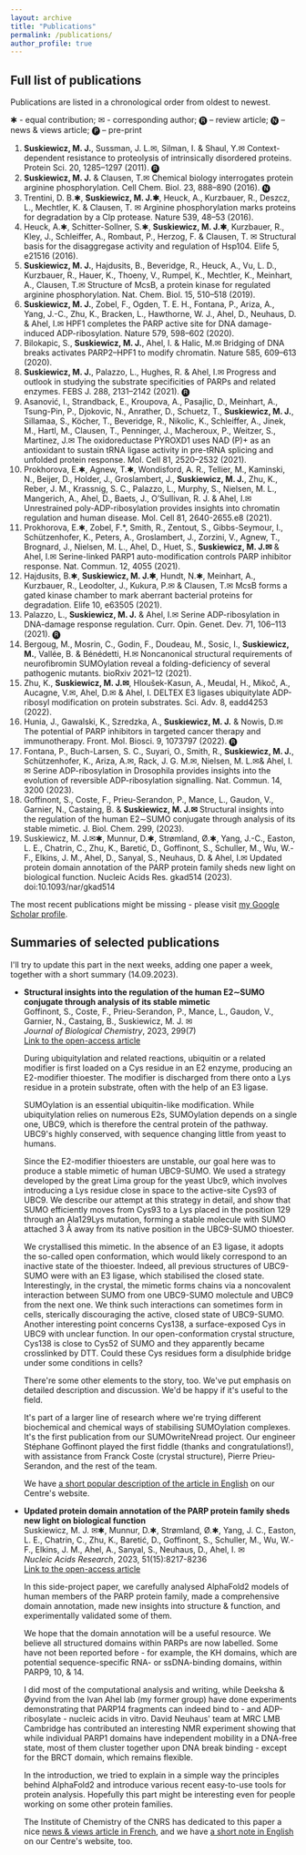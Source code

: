 ```yaml
---
layout: archive
title: "Publications"
permalink: /publications/
author_profile: true
---
```


Full list of publications
------

Publications are listed in a chronological order from oldest to newest.

✱ - equal contribution; ✉ - corresponding author; 🅡 – review article; 🅝 – news & views article; 🅟 – pre-print 

1.	**Suskiewicz, M. J.**, Sussman, J. L.✉, Silman, I. & Shaul, Y.✉ Context-dependent resistance to proteolysis of intrinsically disordered proteins. Protein Sci. 20, 1285–1297 (2011). 🅡
2.	**Suskiewicz, M. J.** & Clausen, T.✉ Chemical biology interrogates protein arginine phosphorylation. Cell Chem. Biol. 23, 888–890 (2016). 🅝
3.	Trentini, D. B.✱, **Suskiewicz, M. J.✱**, Heuck, A., Kurzbauer, R., Deszcz, L., Mechtler, K. & Clausen, T. ✉ Arginine phosphorylation marks proteins for degradation by a Clp protease. Nature 539, 48–53 (2016).
4.	Heuck, A.✱, Schitter-Sollner, S.✱, **Suskiewicz, M. J.✱**, Kurzbauer, R., Kley, J., Schleiffer, A., Rombaut, P., Herzog, F. & Clausen, T. ✉ Structural basis for the disaggregase activity and regulation of Hsp104. Elife 5, e21516 (2016).
5.	**Suskiewicz, M. J.**, Hajdusits, B., Beveridge, R., Heuck, A., Vu, L. D., Kurzbauer, R., Hauer, K., Thoeny, V., Rumpel, K., Mechtler, K., Meinhart, A., Clausen, T.✉ Structure of McsB, a protein kinase for regulated arginine phosphorylation. Nat. Chem. Biol. 15, 510–518 (2019).
6.	**Suskiewicz, M. J.**, Zobel, F., Ogden, T. E. H., Fontana, P., Ariza, A., Yang, J.-C., Zhu, K., Bracken, L., Hawthorne, W. J., Ahel, D., Neuhaus, D. & Ahel, I.✉ HPF1 completes the PARP active site for DNA damage-induced ADP-ribosylation. Nature 579, 598–602 (2020).
7.	Bilokapic, S., **Suskiewicz, M. J.**, Ahel, I. & Halic, M.✉ Bridging of DNA breaks activates PARP2–HPF1 to modify chromatin. Nature 585, 609–613 (2020).
8.	**Suskiewicz, M. J.**, Palazzo, L., Hughes, R. & Ahel, I.✉ Progress and outlook in studying the substrate specificities of PARPs and related enzymes. FEBS J. 288, 2131–2142 (2021). 🅡
9.	Asanović, I., Strandback, E., Kroupova, A., Pasajlic, D., Meinhart, A., Tsung-Pin, P., Djokovic, N., Anrather, D., Schuetz, T., **Suskiewicz, M. J.**, Sillamaa, S., Köcher, T., Beveridge, R., Nikolic, K., Schleiffer, A., Jinek, M., Hartl, M., Clausen, T., Penninger, J., Macheroux, P., Weitzer, S., Martinez, J.✉ The oxidoreductase PYROXD1 uses NAD (P)+ as an antioxidant to sustain tRNA ligase activity in pre-tRNA splicing and unfolded protein response. Mol. Cell 81, 2520–2532 (2021).
10.	Prokhorova, E.✱, Agnew, T.✱, Wondisford, A. R., Tellier, M., Kaminski, N., Beijer, D., Holder, J., Groslambert, J., **Suskiewicz, M. J.**, Zhu, K., Reber, J. M., Krassnig, S. C., Palazzo, L., Murphy, S., Nielsen, M. L., Mangerich, A., Ahel, D., Baets, J., O’Sullivan, R. J. & Ahel, I.✉ Unrestrained poly-ADP-ribosylation provides insights into chromatin regulation and human disease. Mol. Cell 81, 2640-2655.e8 (2021).
11.	Prokhorova, E.✱, Zobel, F.*, Smith, R., Zentout, S., Gibbs-Seymour, I., Schützenhofer, K., Peters, A., Groslambert, J., Zorzini, V., Agnew, T., Brognard, J., Nielsen, M. L., Ahel, D., Huet, S., **Suskiewicz, M. J.✉** & Ahel, I.✉ Serine-linked PARP1 auto-modification controls PARP inhibitor response. Nat. Commun. 12, 4055 (2021).
12.	Hajdusits, B.✱, **Suskiewicz, M. J.✱**, Hundt, N.✱, Meinhart, A., Kurzbauer, R., Leodolter, J., Kukura, P.✉ & Clausen, T.✉ McsB forms a gated kinase chamber to mark aberrant bacterial proteins for degradation. Elife 10, e63505 (2021).
13.	Palazzo, L., **Suskiewicz, M. J.** & Ahel, I.✉ Serine ADP-ribosylation in DNA-damage response regulation. Curr. Opin. Genet. Dev. 71, 106–113 (2021). 🅡
14.	Bergoug, M., Mosrin, C., Godin, F., Doudeau, M., Sosic, I., **Suskiewicz, M.**, Vallée, B. & Bénédetti, H.✉ Noncanonical structural requirements of neurofibromin SUMOylation reveal a folding-deficiency of several pathogenic mutants. bioRxiv 2021–12 (2021).
15.	Zhu, K., **Suskiewicz, M. J.✉**, Hloušek-Kasun, A., Meudal, H., Mikoč, A., Aucagne, V.✉, Ahel, D.✉ & Ahel, I. DELTEX E3 ligases ubiquitylate ADP-ribosyl modification on protein substrates. Sci. Adv. 8, eadd4253 (2022).
16.	Hunia, J., Gawalski, K., Szredzka, A., **Suskiewicz, M. J.** & Nowis, D.✉ The potential of PARP inhibitors in targeted cancer therapy and immunotherapy. Front. Mol. Biosci. 9, 1073797 (2022). 🅡
17.	Fontana, P., Buch-Larsen, S. C., Suyari, O., Smith, R., **Suskiewicz, M. J.**, Schützenhofer, K., Ariza, A.✉, Rack, J. G. M.✉, Nielsen, M. L.✉& Ahel, I.✉ Serine ADP-ribosylation in Drosophila provides insights into the evolution of reversible ADP-ribosylation signalling. Nat. Commun. 14, 3200 (2023).
18.	Goffinont, S., Coste, F., Prieu-Serandon, P., Mance, L., Gaudon, V., Garnier, N., Castaing, B. & **Suskiewicz, M. J.✉** Structural insights into the regulation of the human E2∼SUMO conjugate through analysis of its stable mimetic. J. Biol. Chem. 299, (2023).
19.	Suskiewicz, M. J.✉✱, Munnur, D.✱, Strømland, Ø.✱, Yang, J.-C., Easton, L. E., Chatrin, C., Zhu, K., Baretić, D., Goffinont, S., Schuller, M., Wu, W.-F., Elkins, J. M., Ahel, D., Sanyal, S., Neuhaus, D. & Ahel, I.✉ Updated protein domain annotation of the PARP protein family sheds new light on biological function. Nucleic Acids Res. gkad514 (2023). doi:10.1093/nar/gkad514

The most recent publications might be missing - please visit <a href="https://scholar.google.ca/citations?user=Xsix4w8AAAAJ&hl=en">my Google Scholar profile</a>.

Summaries of selected publications
------
I'll try to update this part in the next weeks, adding one paper a week, together with a short summary (14.09.2023).

* **Structural insights into the regulation of the human E2∼SUMO conjugate through analysis of its stable mimetic**<br />
  Goffinont, S., Coste, F., Prieu-Serandon, P., Mance, L., Gaudon, V., Garnier, N., Castaing, B., Suskiewicz, M. J. ✉<br />
  *Journal of Biological Chemistry*, 2023, 299(7)<br />
  <a href="https://www.jbc.org/article/S0021-9258(23)01898-7/fulltext">Link to the open-access article</a>

  During ubiquitylation and related reactions, ubiquitin or a related modifier is first loaded on a Cys residue in an E2 enzyme, producing an E2-modifier thioester. The modifier is discharged from there onto a Lys residue in a protein substrate, often with the help of an E3 ligase.

  SUMOylation is an essential ubiquitin-like modification. While ubiquitylation relies on numerous E2s, SUMOylation depends on a single one, UBC9, which is therefore the central protein of the pathway. UBC9's highly conserved, with sequence changing little from yeast to humans.

  Since the E2-modifier thioesters are unstable, our goal here was to produce a stable mimetic of human UBC9-SUMO. We used a strategy developed by the great Lima group for the yeast Ubc9, which involves introducing a Lys residue close in space to the active-site Cys93 of UBC9. We describe our attempt at this strategy in detail, and show that SUMO efficiently moves from Cys93 to a Lys placed in the position 129 through an Ala129Lys mutation, forming a stable molecule with SUMO attached 3 Å away from its native position in the UBC9-SUMO thioester.

  We crystallised this mimetic. In the absence of an E3 ligase, it adopts the so-called open conformation, which would likely correspond to an inactive state of the thioester. Indeed, all previous structures of UBC9-SUMO were with an E3 ligase, which stabilised the closed state. Interestingly, in the crystal, the mimetic forms chains via a noncovalent interaction between SUMO from one UBC9-SUMO molectule and UBC9 from the next one. We think such interactions can sometimes form in cells, sterically discouraging the active, closed state of UBC9-SUMO. Another interesting point concerns Cys138, a surface-exposed Cys in UBC9 with unclear function. In our open-conformation crystal structure, Cys138 is close to Cys52 of SUMO and they apparently became crosslinked by DTT. Could these Cys residues form a disulphide bridge under some conditions in cells?

  There're some other elements to the story, too. We've put emphasis on detailed description and discussion. We'd be happy if it's useful to the field.

  It's part of a larger line of research where we're trying different biochemical and chemical ways of stabilising SUMOylation complexes. It's the first publication from our SUMOwriteNread project. Our engineer Stéphane Goffinont played the first fiddle (thanks and congratulations!), with assistance from Franck Coste (crystal structure), Pierre Prieu-Serandon, and the rest of the team.

  We have <a href="http://cbm.cnrs-orleans.fr/en/actualite/structural-insights-into-the-sumoylation-reaction-2/">a short popular description of the article in English</a> on our Centre's website.

* **Updated protein domain annotation of the PARP protein family sheds new light on biological function**<br />
  Suskiewicz, M. J. ✉✱, Munnur, D.✱, Strømland, Ø.✱, Yang, J. C., Easton, L. E., Chatrin, C., Zhu, K., Baretić, D., Goffinont, S., Schuller, M., Wu, W.-F., Elkins, J. M., Ahel, A., Sanyal, S., Neuhaus, D., Ahel, I. ✉<br />
  *Nucleic Acids Research*, 2023, 51(15):8217-8236<br />
  <a href="https://academic.oup.com/nar/article/51/15/8217/7199335">Link to the open-access article</a>

  In this side-project paper, we carefully analysed AlphaFold2 models of human members of the PARP protein family, made a comprehensive domain annotation, made new insights into structure & function, and experimentally validated some of them.

  We hope that the domain annotation will be a useful resource. We believe all structured domains within PARPs are now labelled. Some have not been reported before - for example, the KH domains, which are potential sequence-specific RNA- or ssDNA-binding domains, within PARP9, 10, & 14.

  I did most of the computational analysis and writing, while Deeksha & Øyvind from the Ivan Ahel lab (my former group) have done experiments demonstrating that PARP14 fragments can indeed bind to - and ADP-ribosylate - nucleic acids in vitro. David Neuhaus' team at MRC LMB Cambridge has contributed an interesting NMR experiment showing that while individual PARP1 domains have independent mobility in a DNA-free state, most of them cluster together upon DNA break binding - except for the BRCT domain, which remains flexible.
  
  In the  introduction, we tried to explain in a simple way the principles behind AlphaFold2 and introduce various recent easy-to-use tools for protein analysis. Hopefully this part might be interesting even for people working on some other protein families.

  The Institute of Chemistry of the CNRS has dedicated to this paper a nice <a href="https://www.inc.cnrs.fr/fr/cnrsinfo/lintelligence-artificielle-pour-predire-la-forme-des-proteines">news & views article in French</a>, and we have <a href="http://cbm.cnrs-orleans.fr/en/actualite/combining-computers-and-experiments-to-study-the-domain-composition-and-function-of-the-parp-protein-family-2/">a short note in English</a> on our Centre's website, too.
  
